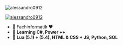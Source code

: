 <p align="left"> <img src="https://komarev.com/ghpvc/?username=alessandro0912&label=Profile%20views&color=0e75b6&style=flat" alt="alessandro0912" /> </p>

<p align="left"> <a href="https://github.com/ryo-ma/github-profile-trophy"><img src="https://github-profile-trophy.vercel.app/?username=alessandro0912" alt="alessandro0912" /></a> </p>

- 🔭 Fachinformatik ❤️
- 📘 **Learning C#, Power ++**
- 🌱 **Lua (5.1) + (5.4), HTML & CSS + JS, Python, SQL**
